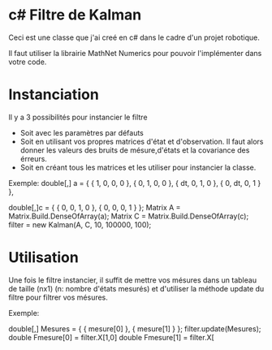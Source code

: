 # c# Filtre de Kalman

Ceci est une classe que j'ai creé en c# dans le cadre d'un projet robotique.

Il faut utiliser la librairie MathNet Numerics pour pouvoir l'implémenter dans votre code.

# Instanciation
Il y a 3 possibilités pour instancier le filtre
* Soit avec les paramètres par défauts
* Soit en utilisant vos propres matrices d'état et d'observation. Il faut alors donner les valeurs des bruits de mésure,d'états et la covariance des érreurs.
* Soit en créant tous les matrices et les utiliser pour instancier la classe.

Exemple:
double[,] a = { { 1, 0, 0, 0 }, 
                { 0, 1, 0, 0 }, 
                { dt, 0, 1, 0 }, 
                { 0, dt, 0, 1 } },
                
double[,]c = { { 0, 0, 1, 0 }, 
                { 0, 0, 0, 1 } };
Matrix<double> A = Matrix<double>.Build.DenseOfArray(a);
Matrix<double> C = Matrix<double>.Build.DenseOfArray(c);
filter = new Kalman(A, C, 10, 100000, 100);
  
# Utilisation
Une fois le filtre instancier, il suffit de mettre vos mésures dans un tableau de taille (nx1) (n: nombre d'états mesurés) et d'utiliser la méthode update du filtre pour filtrer vos mésures.

Exemple: 

double[,] Mesures = { { mesure[0] }, { mesure[1] } };
filter.update(Mesures);
double Fmesure[0] = filter.X[1,0]
double Fmesure[1] = filter.X[
